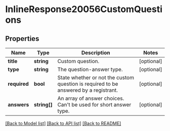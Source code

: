# InlineResponse20056CustomQuestions

## Properties
Name | Type | Description | Notes
------------ | ------------- | ------------- | -------------
**title** | **string** | Custom question. | [optional] 
**type** | **string** | The question-answer type. | [optional] 
**required** | **bool** | State whether or not the custom question is required to be answered by a registrant. | [optional] 
**answers** | **string[]** | An array of answer choices. Can&#39;t be used for short answer type. | [optional] 

[[Back to Model list]](../README.md#documentation-for-models) [[Back to API list]](../README.md#documentation-for-api-endpoints) [[Back to README]](../README.md)



